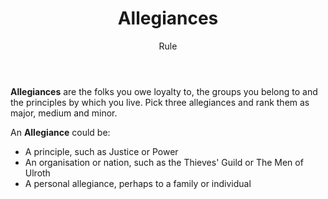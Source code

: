 <header>

# Allegiances

<p class="subheading">Rule</p>

</header>

**Allegiances** are the folks you owe loyalty to, the groups you belong to and the principles by which you live. Pick three allegiances and rank them as major, medium and minor.

An **Allegiance** could be:

  + A principle, such as Justice or Power
  + An organisation or nation, such as the Thieves' Guild or The Men of Ulroth
  + A personal allegiance, perhaps to a family or individual
